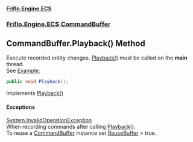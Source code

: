 #### [Friflo.Engine.ECS](index.md 'index')
### [Friflo.Engine.ECS](Friflo.Engine.ECS.md 'Friflo.Engine.ECS').[CommandBuffer](CommandBuffer.md 'Friflo.Engine.ECS.CommandBuffer')

## CommandBuffer.Playback() Method

Execute recorded entity changes. [Playback()](CommandBuffer.Playback().md 'Friflo.Engine.ECS.CommandBuffer.Playback()') must be called on the <b>main</b> thread.<br/>
See <a href="https://github.com/friflo/Friflo.Json.Fliox/wiki/Examples-~-Optimization#commandbuffer">Example.</a>

```csharp
public void Playback();
```

Implements [Playback()](ICommandBuffer.Playback().md 'Friflo.Engine.ECS.ICommandBuffer.Playback()')

#### Exceptions

[System.InvalidOperationException](https://docs.microsoft.com/en-us/dotnet/api/System.InvalidOperationException 'System.InvalidOperationException')  
When recording commands after calling [Playback()](CommandBuffer.Playback().md 'Friflo.Engine.ECS.CommandBuffer.Playback()').<br/>
To reuse a [CommandBuffer](CommandBuffer.md 'Friflo.Engine.ECS.CommandBuffer') instance set [ReuseBuffer](CommandBuffer.ReuseBuffer.md 'Friflo.Engine.ECS.CommandBuffer.ReuseBuffer') = true.